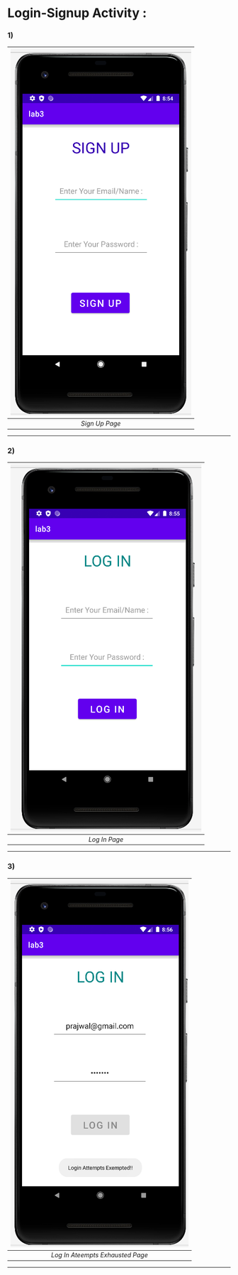 # Login-Signup Activity :

### 1)

| ![signup image](https://github.com/Prajwal-YP/imageCache/blob/main/lab3a.png) | 
|:--:| 
| *Sign Up Page* |

---

### 2)

| ![login image](https://github.com/Prajwal-YP/imageCache/blob/main/lab3b.png) | 
|:--:| 
| *Log In Page* |

---

### 3)

| ![login image](https://github.com/Prajwal-YP/imageCache/blob/main/lab3c.png) | 
|:--:| 
| *Log In Ateempts Exhausted Page* |

---
